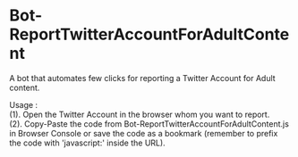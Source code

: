 # Bot-ReportTwitterAccountForAdultContent
A bot that automates few clicks for reporting a Twitter Account for Adult content.  

Usage :  
(1). Open the Twitter Account in the browser whom you want to report.  
(2). Copy-Paste the code from Bot-ReportTwitterAccountForAdultContent.js in Browser Console or save the code as a bookmark (remember to prefix the code with 'javascript:' inside the URL).
